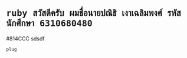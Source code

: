 # `ruby สวัสดีครับ ผมชื่อนายปณิธิ เงาเฉลิมพงศ์ รหัสนักศึกษา 6310680480`
#814CCC sdsdf
```ruby
plug
```
